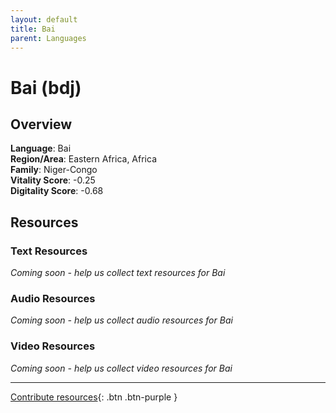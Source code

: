 ```yaml
---
layout: default
title: Bai
parent: Languages
---
```


# Bai (bdj)

## Overview

**Language**: Bai  
**Region/Area**: Eastern Africa, Africa  
**Family**: Niger-Congo  
**Vitality Score**: -0.25  
**Digitality Score**: -0.68  

## Resources

### Text Resources
*Coming soon - help us collect text resources for Bai*

### Audio Resources
*Coming soon - help us collect audio resources for Bai*

### Video Resources
*Coming soon - help us collect video resources for Bai*

---

[Contribute resources](https://fairtrain.github.io/){: .btn .btn-purple }
